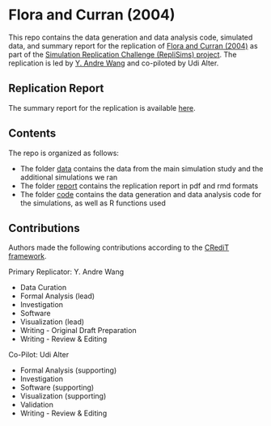 # Flora and Curran (2004)

This repo contains the data generation and data analysis code, simulated data, and summary report for the replication of [Flora and Curran (2004)](https://psycnet.apa.org/record/2004-21445-005) as part of the [Simulation Replication Challenge (RepliSims) project](https://replisims.org/). The replication is led by [Y. Andre Wang](yilinandrewang.com) and co-piloted by Udi Alter.

## Replication Report
The summary report for the replication is available [here]().

## Contents
The repo is organized as follows:
- The folder [data](https://github.com/replisims/Flora_Curran_2004/tree/main/data) contains the data from the main simulation study and the additional simulations we ran
- The folder [report]() contains the replication report in pdf and rmd formats
- The folder [code](https://github.com/replisims/Flora_Curran_2004/tree/main/code) contains the data generation and data analysis code for the simulations, as well as R functions used

## Contributions
Authors made the following contributions according to the [CRediT framework](https://casrai.org/credit/).

Primary Replicator: Y. Andre Wang
- Data Curation
- Formal Analysis (lead)
- Investigation
- Software
- Visualization (lead)
- Writing - Original Draft Preparation
- Writing - Review & Editing

Co-Pilot: Udi Alter
- Formal Analysis (supporting)
- Investigation
- Software (supporting)
- Visualization (supporting)
- Validation
- Writing - Review & Editing
